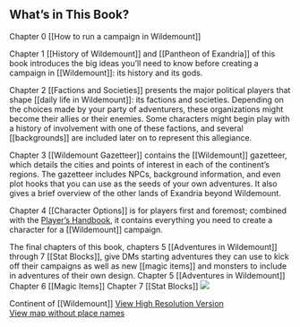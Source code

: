## What’s in This Book?
Chapter 0 [[How to run a campaign in Wildemount]]

Chapter 1 [[History of Wildemount]] and [[Pantheon of Exandria]] of this book introduces the big ideas you’ll need to know before creating a campaign in [[Wildemount]]: its history and its gods.

Chapter 2 [[Factions and Societies]] presents the major political players that shape [[daily life in Wildemount]]: its factions and societies. Depending on the choices made by your party of adventurers, these organizations might become their allies or their enemies. Some characters might begin play with a history of involvement with one of these factions, and several [[backgrounds]] are included later on to represent this allegiance.

Chapter 3 [[Wildemount Gazetteer]] contains the [[Wildemount]] gazetteer, which details the cities and points of interest in each of the continent’s regions. The gazetteer includes NPCs, background information, and even plot hooks that you can use as the seeds of your own adventures. It also gives a brief overview of the other lands of Exandria beyond Wildemount.

Chapter 4 [[Character Options]] is for players first and foremost; combined with the [Player’s Handbook](https://www.dndbeyond.com/sources/phb "Player’s Handbook"), it contains everything you need to create a character for a [[Wildemount]] campaign.

The final chapters of this book, chapters 5 [[Adventures in Wildemount]] through 7 [[Stat Blocks]], give DMs starting adventures they can use to kick off their campaigns as well as new [[magic items]] and monsters to include in adventures of their own design.
Chapter 5 [[Adventures in Wildemount]]
Chapter 6 [[Magic Items]]
Chapter 7 [[Stat Blocks]]
![](https://media.dndbeyond.com/compendium-images/egtw/yDOyqyOocErRgYJK/00-Poster-Map-850.png)

Continent of [[Wildemount]] [View High Resolution Version](https://media.dndbeyond.com/compendium-images/egtw/yDOyqyOocErRgYJK/00-Poster-Map-9000.jpg)  
[View map without place names](https://media.dndbeyond.com/compendium-images/egtw/yDOyqyOocErRgYJK/00-Poster-Map-9000-notext.jpg)
